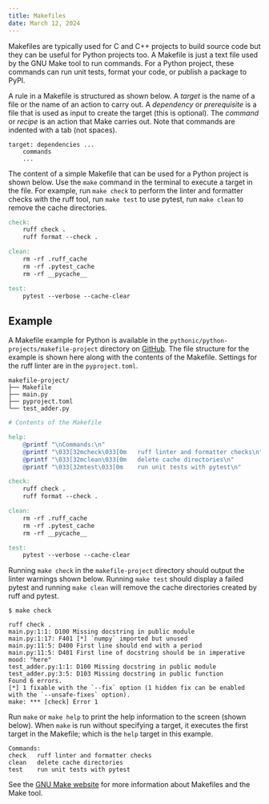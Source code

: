 ```yaml
---
title: Makefiles
date: March 12, 2024
---
```


Makefiles are typically used for C and C++ projects to build source code but they can be useful for Python projects too. A Makefile is just a text file used by the GNU Make tool to run commands. For a Python project, these commands can run unit tests, format your code, or publish a package to PyPI.

A rule in a Makefile is structured as shown below. A *target* is the name of a file or the name of an action to carry out. A *dependency* or *prerequisite* is a file that is used as input to create the target (this is optional). The *command* or *recipe* is an action that Make carries out. Note that commands are indented with a tab (not spaces).

```text
target: dependencies ...
    commands
    ...
```

The content of a simple Makefile that can be used for a Python project is shown below. Use the `make` command in the terminal to execute a target in the file. For example, run `make check` to perform the linter and formatter checks with the ruff tool, run `make test` to use pytest, run `make clean` to remove the cache directories.

```makefile
check:
    ruff check .
    ruff format --check .

clean:
    rm -rf .ruff_cache
    rm -rf .pytest_cache
    rm -rf __pycache__

test:
    pytest --verbose --cache-clear
```

## Example

A Makefile example for Python is available in the `pythonic/python-projects/makefile-project` directory on [GitHub](https://github.com/wigging/pythonic). The file structure for the example is shown here along with the contents of the Makefile. Settings for the ruff linter are in the `pyproject.toml`.

```text
makefile-project/
├── Makefile
├── main.py
├── pyproject.toml
└── test_adder.py
```

```makefile
# Contents of the Makefile

help:
    @printf "\nCommands:\n"
    @printf "\033[32mcheck\033[0m   ruff linter and formatter checks\n"
    @printf "\033[32mclean\033[0m   delete cache directories\n"
    @printf "\033[32mtest\033[0m    run unit tests with pytest\n"

check:
    ruff check .
    ruff format --check .

clean:
    rm -rf .ruff_cache
    rm -rf .pytest_cache
    rm -rf __pycache__

test:
    pytest --verbose --cache-clear
```

Running `make check` in the `makefile-project` directory should output the linter warnings shown below. Running `make test` should display a failed pytest and running `make clean` will remove the cache directories created by ruff and pytest.

```text
$ make check

ruff check .
main.py:1:1: D100 Missing docstring in public module
main.py:1:17: F401 [*] `numpy` imported but unused
main.py:11:5: D400 First line should end with a period
main.py:11:5: D401 First line of docstring should be in imperative mood: "here"
test_adder.py:1:1: D100 Missing docstring in public module
test_adder.py:3:5: D103 Missing docstring in public function
Found 6 errors.
[*] 1 fixable with the `--fix` option (1 hidden fix can be enabled with the `--unsafe-fixes` option).
make: *** [check] Error 1
```

Run `make` or `make help` to print the help information to the screen (shown below). When `make` is run without specifying a target, it executes the first target in the Makefile; which is the `help` target in this example.

```text
Commands:
check   ruff linter and formatter checks
clean   delete cache directories
test    run unit tests with pytest
```

See the [GNU Make website](https://www.gnu.org/software/make/) for more information about Makefiles and the Make tool.
